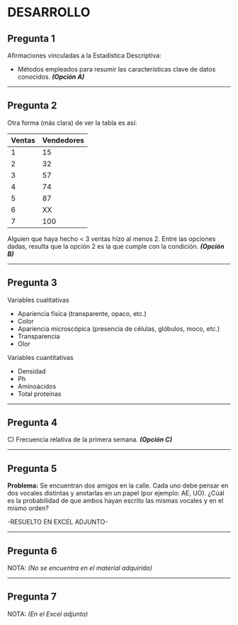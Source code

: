 # DESARROLLO

## Pregunta 1

Afirmaciones vinculadas a la Estadística Descriptiva:

* Métodos empleados para resumir las características clave de datos conocidos. ***(Opción A)***

---

## Pregunta 2

Otra forma (más clara) de ver la tabla es así:

| Ventas | Vendedores |
|--------|------------|
| 1      | 15         |
| 2      | 32         |
| 3      | 57         |
| 4      | 74         |
| 5      | 87         |
| 6      | XX         |
| 7      | 100        |

Alguien que haya hecho < 3 ventas hizo al menos 2. Entre las opciones dadas, resulta que la opción 2 es la que cumple con la condición. ***(Opción B)***

---

## Pregunta 3

Variables cualitativas

* Apariencia física (transparente, opaco, etc.)
* Color
* Apariencia microscópica (presencia de células, glóbulos, moco, etc.)
* Transparencia
* Olor

Variables cuantitativas

* Densidad
* Ph
* Aminoácidos
* Total proteínas

---

## Pregunta 4

C) Frecuencia relativa de la primera semana. ***(Opción C)***

---

## Pregunta 5

**Problema:** Se encuentran dos amigos en la calle. Cada uno debe pensar en dos vocales distintas y anotarlas en un papel (por ejemplo: AE, UO). ¿Cúál es la probabilidad de que ambos hayan escrito las mismas vocales y en el mismo orden?

-RESUELTO EN EXCEL ADJUNTO-

---

## Pregunta 6

NOTA: *(No se encuentra en el material adquirido)*

---

## Pregunta 7

NOTA: *(En el Excel adjunto)*
